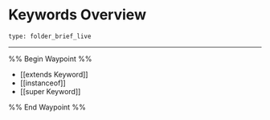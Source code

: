# Keywords Overview
 
```ccard
type: folder_brief_live
```
 
---

%% Begin Waypoint %%
- [[extends Keyword]]
- [[instanceof]]
- [[super Keyword]]

%% End Waypoint %%